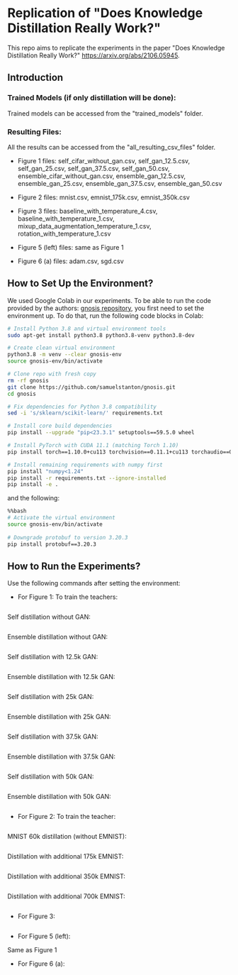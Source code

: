 # Replication of "Does Knowledge Distillation Really Work?"

This repo aims to replicate the experiments in the paper "Does Knowledge Distillation Really Work?" https://arxiv.org/abs/2106.05945.

## Introduction

### Trained Models (if only distillation will be done):

Trained models can be accessed from the "trained_models" folder. 

### Resulting Files: 

All the results can be accessed from the "all_resulting_csv_files" folder. 

- Figure 1 files: self_cifar_without_gan.csv, self_gan_12.5.csv, self_gan_25.csv, self_gan_37.5.csv, self_gan_50.csv,
ensemble_cifar_without_gan.csv, ensemble_gan_12.5.csv, ensemble_gan_25.csv, ensemble_gan_37.5.csv, ensemble_gan_50.csv

- Figure 2 files: mnist.csv, emnist_175k.csv, emnist_350k.csv

- Figure 3 files: baseline_with_temperature_4.csv, baseline_with_temperature_1.csv, mixup_data_augmentation_temperature_1.csv, rotation_with_temperature_1.csv

- Figure 5 (left) files: same as Figure 1

- Figure 6 (a) files: adam.csv, sgd.csv

## How to Set Up the Environment?

We used Google Colab in our experiments. To be able to run the code provided by the authors: [gnosis repository](https://github.com/samuelstanton/gnosis), you first need to set the environment up. To do that, run the following code blocks in Colab:

```bash
# Install Python 3.8 and virtual environment tools
sudo apt-get install python3.8 python3.8-venv python3.8-dev

# Create clean virtual environment
python3.8 -m venv --clear gnosis-env
source gnosis-env/bin/activate

# Clone repo with fresh copy
rm -rf gnosis
git clone https://github.com/samuelstanton/gnosis.git
cd gnosis

# Fix dependencies for Python 3.8 compatibility
sed -i 's/sklearn/scikit-learn/' requirements.txt

# Install core build dependencies
pip install --upgrade "pip<23.3.1" setuptools==59.5.0 wheel

# Install PyTorch with CUDA 11.1 (matching Torch 1.10)
pip install torch==1.10.0+cu113 torchvision==0.11.1+cu113 torchaudio==0.10.0+cu113 -f https://download.pytorch.org/whl/cu113/torch_stable.html

# Install remaining requirements with numpy first
pip install "numpy<1.24"
pip install -r requirements.txt --ignore-installed
pip install -e .
```

and the following: 


```bash
%%bash
# Activate the virtual environment
source gnosis-env/bin/activate
 
# Downgrade protobuf to version 3.20.3
pip install protobuf==3.20.3
```

## How to Run the Experiments?

Use the following commands after setting the environment:

- For Figure 1:
To train the teachers:
```bash
```
Self distillation without GAN:
```bash
```
Ensemble distillation without GAN:
```bash
```
Self distillation with 12.5k GAN:
```bash
```
Ensemble distillation with 12.5k GAN:
```bash
```
Self distillation with 25k GAN:
```bash
```
Ensemble distillation with 25k GAN:
```bash
```
Self distillation with 37.5k GAN:
```bash
```
Ensemble distillation with 37.5k GAN:
```bash
```
Self distillation with 50k GAN:
```bash
```
Ensemble distillation with 50k GAN:
```bash
```
- For Figure 2:
To train the teacher: 
```bash
```
MNIST 60k distillation (without EMNIST): 
```bash
```
Distillation with additional 175k EMNIST: 
```bash
```
Distillation with additional 350k EMNIST: 
```bash
```
Distillation with additional 700k EMNIST: 
```bash
```
- For Figure 3: 
```bash
```
- For Figure 5 (left):

Same as Figure 1

- For Figure 6 (a):
```bash
```
